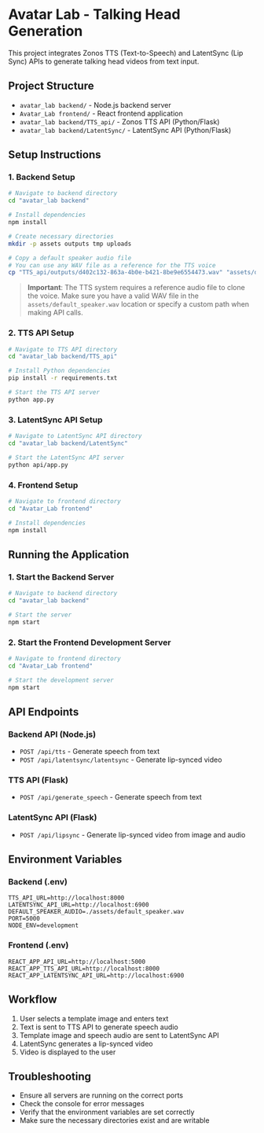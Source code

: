 # Avatar Lab - Talking Head Generation

This project integrates Zonos TTS (Text-to-Speech) and LatentSync (Lip Sync) APIs to generate talking head videos from text input.

## Project Structure

- `avatar_lab backend/` - Node.js backend server
- `Avatar_Lab frontend/` - React frontend application
- `avatar_lab backend/TTS_api/` - Zonos TTS API (Python/Flask)
- `avatar_lab backend/LatentSync/` - LatentSync API (Python/Flask)

## Setup Instructions

### 1. Backend Setup

```bash
# Navigate to backend directory
cd "avatar_lab backend"

# Install dependencies
npm install

# Create necessary directories
mkdir -p assets outputs tmp uploads

# Copy a default speaker audio file
# You can use any WAV file as a reference for the TTS voice
cp "TTS_api/outputs/d402c132-863a-4b0e-b421-8be9e6554473.wav" "assets/default_speaker.wav"
```

> **Important**: The TTS system requires a reference audio file to clone the voice. Make sure you have a valid WAV file in the `assets/default_speaker.wav` location or specify a custom path when making API calls.

### 2. TTS API Setup

```bash
# Navigate to TTS API directory
cd "avatar_lab backend/TTS_api"

# Install Python dependencies
pip install -r requirements.txt

# Start the TTS API server
python app.py
```

### 3. LatentSync API Setup

```bash
# Navigate to LatentSync API directory
cd "avatar_lab backend/LatentSync"

# Start the LatentSync API server
python api/app.py
```

### 4. Frontend Setup

```bash
# Navigate to frontend directory
cd "Avatar_Lab frontend"

# Install dependencies
npm install
```

## Running the Application

### 1. Start the Backend Server

```bash
# Navigate to backend directory
cd "avatar_lab backend"

# Start the server
npm start
```

### 2. Start the Frontend Development Server

```bash
# Navigate to frontend directory
cd "Avatar_Lab frontend"

# Start the development server
npm start
```

## API Endpoints

### Backend API (Node.js)

- `POST /api/tts` - Generate speech from text
- `POST /api/latentsync/latentsync` - Generate lip-synced video

### TTS API (Flask)

- `POST /api/generate_speech` - Generate speech from text

### LatentSync API (Flask)

- `POST /api/lipsync` - Generate lip-synced video from image and audio

## Environment Variables

### Backend (.env)

```
TTS_API_URL=http://localhost:8000
LATENTSYNC_API_URL=http://localhost:6900
DEFAULT_SPEAKER_AUDIO=./assets/default_speaker.wav
PORT=5000
NODE_ENV=development
```

### Frontend (.env)

```
REACT_APP_API_URL=http://localhost:5000
REACT_APP_TTS_API_URL=http://localhost:8000
REACT_APP_LATENTSYNC_API_URL=http://localhost:6900
```

## Workflow

1. User selects a template image and enters text
2. Text is sent to TTS API to generate speech audio
3. Template image and speech audio are sent to LatentSync API
4. LatentSync generates a lip-synced video
5. Video is displayed to the user

## Troubleshooting

- Ensure all servers are running on the correct ports
- Check the console for error messages
- Verify that the environment variables are set correctly
- Make sure the necessary directories exist and are writable